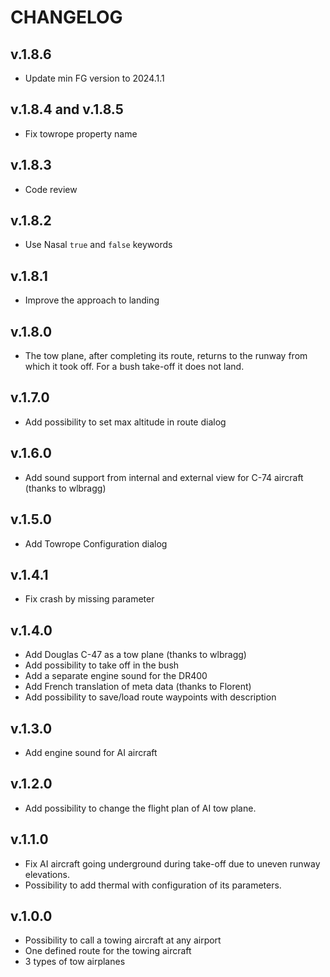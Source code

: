 # CHANGELOG

## v.1.8.6

- Update min FG version to 2024.1.1

## v.1.8.4 and v.1.8.5

- Fix towrope property name

## v.1.8.3

- Code review

## v.1.8.2

- Use Nasal `true` and `false` keywords

## v.1.8.1

- Improve the approach to landing

## v.1.8.0

- The tow plane, after completing its route, returns to the runway from which it took off. For a bush take-off it does not land.

## v.1.7.0

- Add possibility to set max altitude in route dialog

## v.1.6.0

- Add sound support from internal and external view for C-74 aircraft (thanks to wlbragg)

## v.1.5.0

- Add Towrope Configuration dialog

## v.1.4.1

- Fix crash by missing parameter

## v.1.4.0

- Add Douglas C-47 as a tow plane (thanks to wlbragg)
- Add possibility to take off in the bush
- Add a separate engine sound for the DR400
- Add French translation of meta data (thanks to Florent)
- Add possibility to save/load route waypoints with description

## v.1.3.0

- Add engine sound for AI aircraft

## v.1.2.0

- Add possibility to change the flight plan of AI tow plane.

## v.1.1.0

- Fix AI aircraft going underground during take-off due to uneven runway elevations.
- Possibility to add thermal with configuration of its parameters.

## v.1.0.0

- Possibility to call a towing aircraft at any airport
- One defined route for the towing aircraft
- 3 types of tow airplanes
